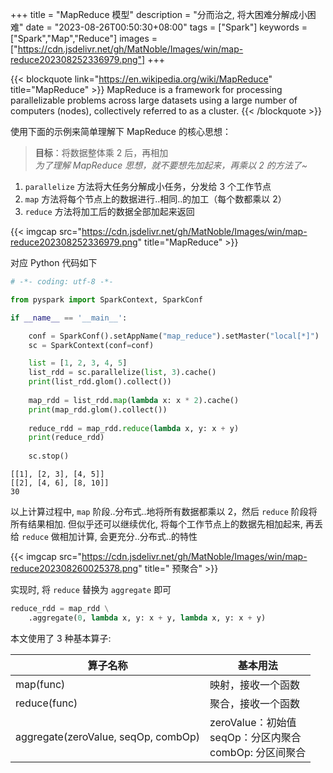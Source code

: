 +++
title = "MapReduce 模型"
description = "分而治之, 将大困难分解成小困难"
date = "2023-08-26T00:50:30+08:00"
tags = ["Spark"]
keywords = ["Spark","Map","Reduce"]
images = ["https://cdn.jsdelivr.net/gh/MatNoble/Images/win/map-reduce202308252336979.png"]
+++

{{< blockquote link="https://en.wikipedia.org/wiki/MapReduce" title="MapReduce" >}}
MapReduce is a framework for processing parallelizable problems across large datasets using a large number of computers (nodes), collectively referred to as a cluster.
{{< /blockquote >}}

使用下面的示例来简单理解下 MapReduce 的核心思想：

> **目标**：将数据整体乘 2 后，再相加  
> *为了理解 MapReduce 思想，就不要想先加起来，再乘以 2 的方法了~*

1. `parallelize` 方法将大任务分解成小任务，分发给 3 个工作节点
2. `map` 方法将每个节点上的数据进行..相同..的加工（每个数都乘以 2）
3. `reduce` 方法将加工后的数据全部加起来返回

{{< imgcap src="https://cdn.jsdelivr.net/gh/MatNoble/Images/win/map-reduce202308252336979.png" title="MapReduce" >}}

对应 Python 代码如下
```python
# -*- coding: utf-8 -*-

from pyspark import SparkContext, SparkConf

if __name__ == '__main__':

    conf = SparkConf().setAppName("map_reduce").setMaster("local[*]")
    sc = SparkContext(conf=conf)

    list = [1, 2, 3, 4, 5]
    list_rdd = sc.parallelize(list, 3).cache()
    print(list_rdd.glom().collect())
    
    map_rdd = list_rdd.map(lambda x: x * 2).cache()
    print(map_rdd.glom().collect())
    
    reduce_rdd = map_rdd.reduce(lambda x, y: x + y)
    print(reduce_rdd)
    
    sc.stop()
```

```shell
[[1], [2, 3], [4, 5]]
[[2], [4, 6], [8, 10]]
30
```

以上计算过程中, `map` 阶段..分布式..地将所有数据都乘以 2，然后 `reduce` 阶段将所有结果相加. 但似乎还可以继续优化, 将每个工作节点上的数据先相加起来, 再丢给 `reduce` 做相加计算, 会更充分..分布式..的特性

{{< imgcap src="https://cdn.jsdelivr.net/gh/MatNoble/Images/win/map-reduce202308260025378.png" title=" 预聚合" >}}

实现时, 将 `reduce` 替换为 `aggregate` 即可
```python
reduce_rdd = map_rdd \
    .aggregate(0, lambda x, y: x + y, lambda x, y: x + y)
```

本文使用了 3 种基本算子:

| 算子名称                            | 基本用法                                                      |
| ----------------------------------- | ------------------------------------------------------------ |
| map(func)                           | 映射，接收一个函数                                           |
| reduce(func)                        | 聚合，接收一个函数                                           |
| aggregate(zeroValue, seqOp, combOp) | zeroValue：初始值<br>seqOp：分区内聚合<br>combOp: 分区间聚合 |


